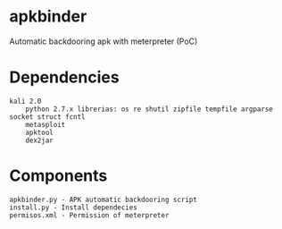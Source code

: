 # apkbinder
Automatic backdooring apk with meterpreter (PoC)

# Dependencies
```
kali 2.0
	python 2.7.x librerias: os re shutil zipfile tempfile argparse socket struct fcntl
	metasploit
	apktool
	dex2jar
```
	
# Components
```
apkbinder.py - APK automatic backdooring script
install.py - Install dependecies
permisos.xml - Permission of meterpreter
```
